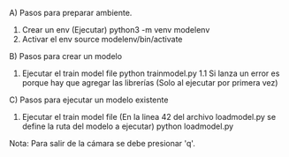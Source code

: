 A) Pasos para preparar ambiente.
1. Crear un env (Ejecutar)
   python3 -m venv modelenv
2. Activar el env
   source modelenv/bin/activate

B) Pasos para crear un modelo
1. Ejecutar el train model file
   python trainmodel.py
1.1 Si lanza un error es porque hay que agregar las librerías (Solo al ejecutar por primera vez)

C) Pasos para ejecutar un modelo existente
1. Ejecutar el train model file (En la linea 42 del archivo loadmodel.py se define la ruta del modelo a ejecutar)
   python loadmodel.py

Nota: Para salir de la cámara se debe presionar 'q'.
